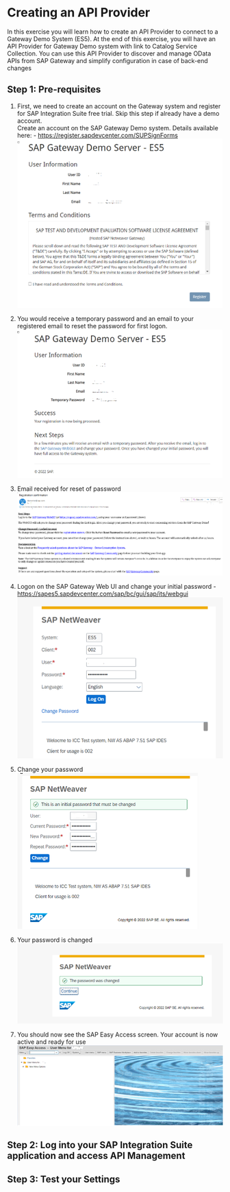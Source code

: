 # Creating an API Provider

In this exercise you will learn how to create an API Provider to connect to a Gateway Demo System (ES5). At the end of this exercise, you will have an API Provider for Gateway Demo system with link to Catalog Service Collection. You can use this API Provider to discover and manage OData APIs from SAP Gateway and simplify configuration in case of back-end changes


## Step 1: Pre-requisites

1. First, we need to create an account on the Gateway system and register for SAP Integration Suite free trial. Skip this step if already have a demo account. 
<br>Create an account on the SAP Gateway Demo system. Details available here: - https://register.sapdevcenter.com/SUPSignForms 
<br>![](/exercises/ex0/images/Picture1.png)

2. You would receive a temporary password and an email to your registered email to reset the password for first logon.
<br>![](/exercises/ex0/images/image.png)
3. Email received for reset of password <br>![](/exercises/ex0/images/Picture3.png)

4. Logon on the SAP Gateway Web UI and change your initial password - https://sapes5.sapdevcenter.com/sap/bc/gui/sap/its/webgui <br>![](/exercises/ex0/images/Picture4.png)
5. Change your password <br>![](/exercises/ex0/images/Picture5.png)
6. Your password is changed <br>![](/exercises/ex0/images/Picture6.png)
7. You should now see the SAP Easy Access screen. Your account is now active and ready for use <br>![](/exercises/ex0/images/Picture7.png)


## Step 2: Log into your SAP Integration Suite application and access API Management 

## Step 3: Test your Settings

